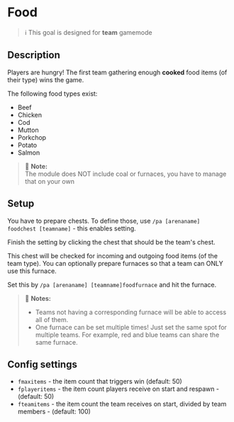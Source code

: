 # Food

> ℹ This goal is designed for **team** gamemode

## Description

Players are hungry! The first team gathering enough **cooked** food items (of their type) wins the game.

The following food types exist:
- Beef
- Chicken
- Cod
- Mutton
- Porkchop
- Potato
- Salmon

> 🚩 **Note:**  
> The module does NOT include coal or furnaces, you have to manage that on your own

## Setup

You have to prepare chests. To define those, use `/pa [arenaname] foodchest [teamname]` \- this enables setting. 

Finish the setting by clicking the chest that should be the team's chest. 

This chest will be checked for incoming and outgoing food items (of the team type). You can optionally prepare furnaces so that a team can ONLY use this furnace. 

Set this by `/pa [arenaname] [teamname]foodfurnace` and hit the furnace. 

> 🚩 **Notes:**  
> - Teams not having a corresponding furnace will be able to access all of them.
> - One furnace can be set multiple times! Just set the same spot for multiple teams. For example,
> red and blue teams can share the same furnace.

## Config settings

- `fmaxitems` \- the item count that triggers win (default: 50)
- `fplayeritems` \- the item count players receive on start and respawn \- (default: 50)
- `fteamitems` \- the item count the team receives on start, divided by team members \- (default: 100) 
